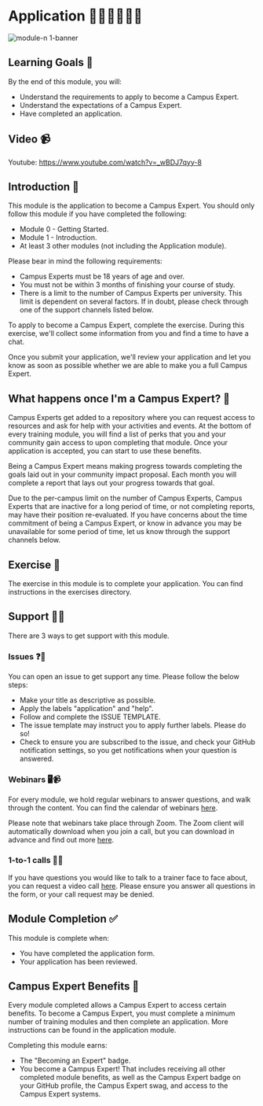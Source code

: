 # Application 👨🏽‍🎓👩🏻‍🎓

![module-n 1-banner](https://user-images.githubusercontent.com/1790822/28998948-3c976f2c-7a05-11e7-995b-d112e67e1664.png)

## Learning Goals 🥅

By the end of this module, you will:
- Understand the requirements to apply to become a Campus Expert.
- Understand the expectations of a Campus Expert.
- Have completed an application.

## Video 📹

Youtube: https://www.youtube.com/watch?v=_wBDJ7qyy-8

## Introduction 👋

This module is the application to become a Campus Expert. You should only follow this module if you have completed the following:

- Module 0 - Getting Started.
- Module 1 - Introduction.
- At least 3 other modules (not including the Application module).

Please bear in mind the following requirements:

- Campus Experts must be 18 years of age and over.
- You must not be within 3 months of finishing your course of study.
- There is a limit to the number of Campus Experts per university. This limit is dependent on several factors. If in doubt, please check through one of the support channels listed below.

To apply to become a Campus Expert, complete the exercise. During this exercise, we'll collect some information from you and find a time to have a chat.

Once you submit your application, we'll review your application and let you know as soon as possible whether we are able to make you a full Campus Expert.

## What happens once I'm a Campus Expert? 🤔

Campus Experts get added to a repository where you can request access to resources and ask for help with your activities and events. At the bottom of every training module, you will find a list of perks that you and your community gain access to upon completing that module. Once your application is accepted, you can start to use these benefits.

Being a Campus Expert means making progress towards completing the goals laid out in your community impact proposal. Each month you will complete a report that lays out your progress towards that goal.

Due to the per-campus limit on the number of Campus Experts, Campus Experts that are inactive for a long period of time, or not completing reports, may have their position re-evaluated. If you have concerns about the time commitment of being a Campus Expert, or know in advance you may be unavailable for some period of time, let us know through the support channels below.

## Exercise 📝

The exercise in this module is to complete your application. You can find instructions in the exercises directory.

## Support 🙋🏿

There are 3 ways to get support with this module.

### Issues ❓💬

You can open an issue to get support any time. Please follow the below steps:
- Make your title as descriptive as possible.
- Apply the labels "application" and "help".
- Follow and complete the ISSUE TEMPLATE.
- The issue template may instruct you to apply further labels. Please do so!
- Check to ensure you are subscribed to the issue, and check your GitHub notification settings, so you get notifications when your question is answered.

### Webinars 🖥📹

For every module, we hold regular webinars to answer questions, and walk through the content.
You can find the calendar of webinars [here](https://calendar.google.com/calendar/ical/github.com_ei82gchda2egevr7aukq6uj1f0%40group.calendar.google.com/public/basic.ics).  

Please note that webinars take place through Zoom. The Zoom client will automatically download when you join a call, but you can download in advance and find out more [here](https://zoom.us/download).

### 1-to-1 calls 💖📞

If you have questions you would like to talk to a trainer face to face about, you can request a video call [here](https://calendly.com/joenash/campus-experts-support). Please ensure you answer all questions in the form, or your call request may be denied.

## Module Completion ✅

This module is complete when:
- You have completed the application form.
- Your application has been reviewed.

## Campus Expert Benefits 🏅

Every module completed allows a Campus Expert to access certain benefits. To become a Campus Expert, you must complete a minimum number of training modules and then complete an application. More instructions can be found in the application module.

Completing this module earns:
- The "Becoming an Expert" badge.
- You become a Campus Expert! That includes receiving all other completed module benefits, as well as the Campus Expert badge on your GitHub profile, the Campus Expert swag, and access to the Campus Expert systems.
